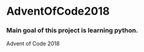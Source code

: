 # AdventOfCode2018
### Main goal of this project is learning python. <br />
Advent of Code 2018 <br />
